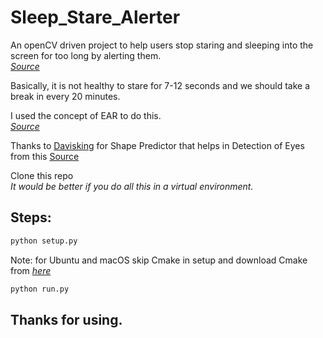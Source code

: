 # Sleep_Stare_Alerter
An openCV driven project to help users stop staring and sleeping into the screen for too long by alerting them.<br>
<i> [Source](https://www.health.harvard.edu/diseases-and-conditions/electronic-screen-alert-avoid-this-vision-risk)</i><br>

Basically, it is not healthy to stare for 7-12 seconds and we should take a break in every 20 minutes. <br>

I used the concept of EAR to do this.<br>
<i> [Source](https://www.pyimagesearch.com/2017/04/24/eye-blink-detection-opencv-python-dlib/)</i>

Thanks to [Davisking](https://github.com/davisking)  for Shape Predictor that helps in Detection of Eyes from this [Source](https://github.com/davisking/dlib-models#shape_predictor_68_face_landmarksdatbz2)

Clone this repo<br>
<i>It would be better if you do all this in a virtual environment.</i><br>

## Steps: 
 ```bash
python setup.py
```
Note: for Ubuntu and macOS skip Cmake in setup and download Cmake from <i>[here](https://gist.github.com/ageitgey/629d75c1baac34dfa5ca2a1928a7aeaf)</i>

```bash
python run.py
```
## Thanks for using.


